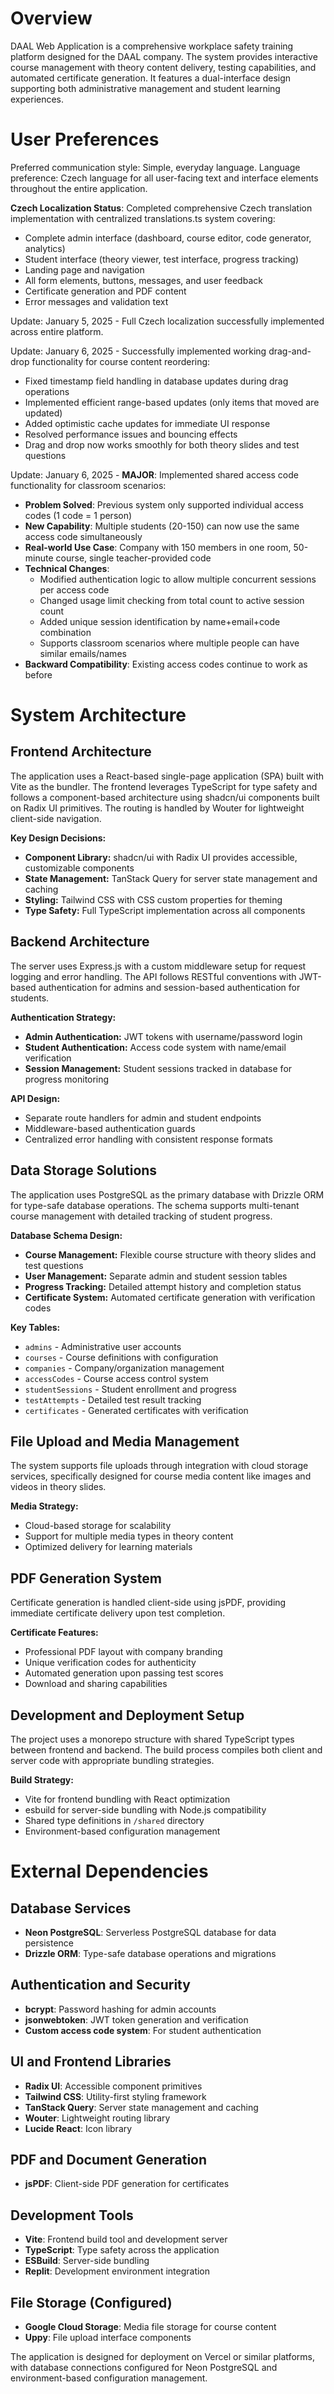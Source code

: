# Overview

DAAL Web Application is a comprehensive workplace safety training platform designed for the DAAL company. The system provides interactive course management with theory content delivery, testing capabilities, and automated certificate generation. It features a dual-interface design supporting both administrative management and student learning experiences.

# User Preferences

Preferred communication style: Simple, everyday language.
Language preference: Czech language for all user-facing text and interface elements throughout the entire application.

**Czech Localization Status**: Completed comprehensive Czech translation implementation with centralized translations.ts system covering:
- Complete admin interface (dashboard, course editor, code generator, analytics)
- Student interface (theory viewer, test interface, progress tracking)
- Landing page and navigation
- All form elements, buttons, messages, and user feedback
- Certificate generation and PDF content
- Error messages and validation text

Update: January 5, 2025 - Full Czech localization successfully implemented across entire platform.

Update: January 6, 2025 - Successfully implemented working drag-and-drop functionality for course content reordering:
- Fixed timestamp field handling in database updates during drag operations
- Implemented efficient range-based updates (only items that moved are updated)
- Added optimistic cache updates for immediate UI response
- Resolved performance issues and bouncing effects
- Drag and drop now works smoothly for both theory slides and test questions

Update: January 6, 2025 - **MAJOR**: Implemented shared access code functionality for classroom scenarios:
- **Problem Solved**: Previous system only supported individual access codes (1 code = 1 person)
- **New Capability**: Multiple students (20-150) can now use the same access code simultaneously
- **Real-world Use Case**: Company with 150 members in one room, 50-minute course, single teacher-provided code
- **Technical Changes**: 
  - Modified authentication logic to allow multiple concurrent sessions per access code
  - Changed usage limit checking from total count to active session count
  - Added unique session identification by name+email+code combination
  - Supports classroom scenarios where multiple people can have similar emails/names
- **Backward Compatibility**: Existing access codes continue to work as before

# System Architecture

## Frontend Architecture
The application uses a React-based single-page application (SPA) built with Vite as the bundler. The frontend leverages TypeScript for type safety and follows a component-based architecture using shadcn/ui components built on Radix UI primitives. The routing is handled by Wouter for lightweight client-side navigation.

**Key Design Decisions:**
- **Component Library:** shadcn/ui with Radix UI provides accessible, customizable components
- **State Management:** TanStack Query for server state management and caching
- **Styling:** Tailwind CSS with CSS custom properties for theming
- **Type Safety:** Full TypeScript implementation across all components

## Backend Architecture
The server uses Express.js with a custom middleware setup for request logging and error handling. The API follows RESTful conventions with JWT-based authentication for admins and session-based authentication for students.

**Authentication Strategy:**
- **Admin Authentication:** JWT tokens with username/password login
- **Student Authentication:** Access code system with name/email verification
- **Session Management:** Student sessions tracked in database for progress monitoring

**API Design:**
- Separate route handlers for admin and student endpoints
- Middleware-based authentication guards
- Centralized error handling with consistent response formats

## Data Storage Solutions
The application uses PostgreSQL as the primary database with Drizzle ORM for type-safe database operations. The schema supports multi-tenant course management with detailed tracking of student progress.

**Database Schema Design:**
- **Course Management:** Flexible course structure with theory slides and test questions
- **User Management:** Separate admin and student session tables
- **Progress Tracking:** Detailed attempt history and completion status
- **Certificate System:** Automated certificate generation with verification codes

**Key Tables:**
- `admins` - Administrative user accounts
- `courses` - Course definitions with configuration
- `companies` - Company/organization management
- `accessCodes` - Course access control system
- `studentSessions` - Student enrollment and progress
- `testAttempts` - Detailed test result tracking
- `certificates` - Generated certificates with verification

## File Upload and Media Management
The system supports file uploads through integration with cloud storage services, specifically designed for course media content like images and videos in theory slides.

**Media Strategy:**
- Cloud-based storage for scalability
- Support for multiple media types in theory content
- Optimized delivery for learning materials

## PDF Generation System
Certificate generation is handled client-side using jsPDF, providing immediate certificate delivery upon test completion.

**Certificate Features:**
- Professional PDF layout with company branding
- Unique verification codes for authenticity
- Automated generation upon passing test scores
- Download and sharing capabilities

## Development and Deployment Setup
The project uses a monorepo structure with shared TypeScript types between frontend and backend. The build process compiles both client and server code with appropriate bundling strategies.

**Build Strategy:**
- Vite for frontend bundling with React optimization
- esbuild for server-side bundling with Node.js compatibility
- Shared type definitions in `/shared` directory
- Environment-based configuration management

# External Dependencies

## Database Services
- **Neon PostgreSQL**: Serverless PostgreSQL database for data persistence
- **Drizzle ORM**: Type-safe database operations and migrations

## Authentication and Security
- **bcrypt**: Password hashing for admin accounts
- **jsonwebtoken**: JWT token generation and verification
- **Custom access code system**: For student authentication

## UI and Frontend Libraries
- **Radix UI**: Accessible component primitives
- **Tailwind CSS**: Utility-first styling framework
- **TanStack Query**: Server state management and caching
- **Wouter**: Lightweight routing library
- **Lucide React**: Icon library

## PDF and Document Generation
- **jsPDF**: Client-side PDF generation for certificates

## Development Tools
- **Vite**: Frontend build tool and development server
- **TypeScript**: Type safety across the application
- **ESBuild**: Server-side bundling
- **Replit**: Development environment integration

## File Storage (Configured)
- **Google Cloud Storage**: Media file storage for course content
- **Uppy**: File upload interface components

The application is designed for deployment on Vercel or similar platforms, with database connections configured for Neon PostgreSQL and environment-based configuration management.